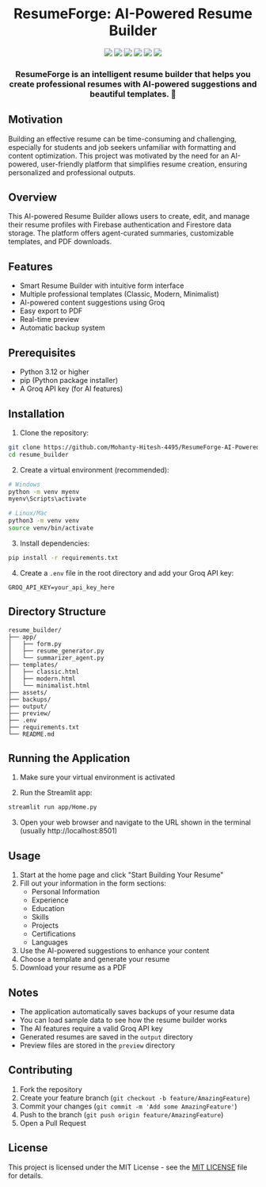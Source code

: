 <div align="center">
  <h1> ResumeForge: AI-Powered Resume Builder </h1>
  <img src="https://img.shields.io/badge/Python-3776AB?style=for-the-badge&logo=python&logoColor=white" />
  <img src="https://img.shields.io/badge/Groq-412991?style=for-the-badge&logo=groq&logoColor=white" />
  <img src="https://img.shields.io/badge/langchain-1C3C3C?style=for-the-badge&logo=langchain&logoColor=white" />
  <img src="https://img.shields.io/badge/firebase-ffca28?style=for-the-badge&logo=firebase&logoColor=black" />
  <img src="https://img.shields.io/badge/jinja-white.svg?style=for-the-badge&logo=jinja&logoColor=black" />
  <img src="https://img.shields.io/badge/Streamlit-%23FE4B4B.svg?style=for-the-badge&logo=streamlit&logoColor=white" />

  <h3>ResumeForge is an intelligent resume builder that helps you create professional resumes with AI-powered suggestions and beautiful templates. 🚀</h3>
</div>

## Motivation
Building an effective resume can be time-consuming and challenging, especially for students and job seekers unfamiliar with formatting and content optimization. This project was motivated by the need for an AI-powered, user-friendly platform that simplifies resume creation, ensuring personalized and professional outputs.

## Overview
This AI-powered Resume Builder allows users to create, edit, and manage their resume profiles with Firebase authentication and Firestore data storage. The platform offers agent-curated summaries, customizable templates, and PDF downloads.

## Features

- Smart Resume Builder with intuitive form interface
- Multiple professional templates (Classic, Modern, Minimalist)
- AI-powered content suggestions using Groq
- Easy export to PDF
- Real-time preview
- Automatic backup system

## Prerequisites

- Python 3.12 or higher
- pip (Python package installer)
- A Groq API key (for AI features)

## Installation

1. Clone the repository:
```bash
git clone https://github.com/Mohanty-Hitesh-4495/ResumeForge-AI-Powered-Resume-Builder.git
cd resume_builder
```

2. Create a virtual environment (recommended):
```bash
# Windows
python -m venv myenv
myenv\Scripts\activate

# Linux/Mac
python3 -m venv venv
source venv/bin/activate
```

3. Install dependencies:
```bash
pip install -r requirements.txt
```

4. Create a `.env` file in the root directory and add your Groq API key:
```
GROQ_API_KEY=your_api_key_here
```

## Directory Structure

```
resume_builder/
├── app/
│   ├── form.py
│   ├── resume_generator.py
│   └── summarizer_agent.py
├── templates/
│   ├── classic.html
│   ├── modern.html
│   └── minimalist.html
├── assets/
├── backups/
├── output/
├── preview/
├── .env
├── requirements.txt
└── README.md
```

## Running the Application

1. Make sure your virtual environment is activated

2. Run the Streamlit app:
```bash
streamlit run app/Home.py
```

3. Open your web browser and navigate to the URL shown in the terminal (usually http://localhost:8501)

## Usage

1. Start at the home page and click "Start Building Your Resume"
2. Fill out your information in the form sections:
   - Personal Information
   - Experience
   - Education
   - Skills
   - Projects
   - Certifications
   - Languages
3. Use the AI-powered suggestions to enhance your content
4. Choose a template and generate your resume
5. Download your resume as a PDF

## Notes

- The application automatically saves backups of your resume data
- You can load sample data to see how the resume builder works
- The AI features require a valid Groq API key
- Generated resumes are saved in the `output` directory
- Preview files are stored in the `preview` directory

## Contributing

1. Fork the repository
2. Create your feature branch (`git checkout -b feature/AmazingFeature`)
3. Commit your changes (`git commit -m 'Add some AmazingFeature'`)
4. Push to the branch (`git push origin feature/AmazingFeature`)
5. Open a Pull Request

## License

This project is licensed under the MIT License - see the [MIT LICENSE](https://github.com/Mohanty-Hitesh-4495/ResumeForge-AI-Powered-Resume-Builder/blob/main/LICENSE) file for details.
